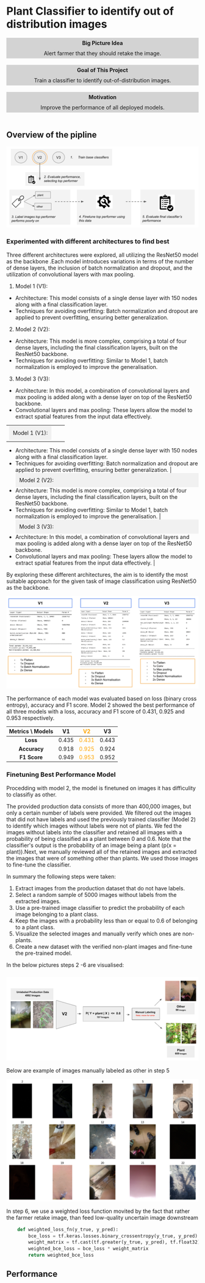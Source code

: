 # Plant Classifier to identify out of distribution images

<div align="center"><div style="background-color: lightgrey; padding: 5px;"><strong>Big Picture Idea</strong></div></div>
<div align="center"><div style="background-color: lightgrey; padding: 5px;">Alert farmer that they should retake the image.</div></div>
<br>

<div align="center"><div style="background-color: lightgrey; padding: 5px;"><strong>Goal of This Project</strong></div></div>
<div align="center"><div style="background-color: lightgrey; padding: 5px;">Train a classifier to identify out-of-distribution images.</div></div>
<br>

<div align="center"><div style="background-color: lightgrey; padding: 5px;"><strong>Motivation</strong></div></div>
<div align="center"><div style="background-color: lightgrey; padding: 5px;">Improve the performance of all deployed models.</div></div>
<br>

## Overview of the pipline

![Pipeline](./pipline.png)

### Experimented with different architectures to find best

Three different architectures were explored, all utilizing the ResNet50 model as the backbone .Each model introduces variations in terms of the number of dense layers, the inclusion of batch normalization and dropout, and the utilization of convolutional layers with max pooling. 


1. Model 1 (V1):
- Architecture: This model consists of a single dense layer with 150 nodes along with a final classification layer.
- Techniques for avoiding overfitting: Batch normalization and dropout are applied to prevent overfitting, ensuring better generalization.

2. Model 2 (V2):
- Architecture: This model is more complex, comprising a total of four dense layers, including the final classification layers, built on the ResNet50 backbone.
- Techniques for avoiding overfitting: Similar to Model 1, batch normalization is employed to improve the generalisation.

3. Model 3 (V3):
- Architecture: In this model, a combination of convolutional layers and max pooling is added along with a dense layer on top of the ResNet50 backbone.
- Convolutional layers and max pooling: These layers allow the model to extract spatial features from the input data effectively.

|                         |                          |                          |
|-------------------------|--------------------------|--------------------------|
| <div style="background-color: #f1f1f1; padding: 10px;"> Model 1 (V1):
- Architecture: This model consists of a single dense layer with 150 nodes along with a final classification layer.
- Techniques for avoiding overfitting: Batch normalization and dropout are applied to prevent overfitting, ensuring better generalization.</div> | <div style="background-color: #f1f1f1; padding: 10px;"> Model 2 (V2):
- Architecture: This model is more complex, comprising a total of four dense layers, including the final classification layers, built on the ResNet50 backbone.
- Techniques for avoiding overfitting: Similar to Model 1, batch normalization is employed to improve the generalisation.</div> | <div style="background-color: #f1f1f1; padding: 10px;"> Model 3 (V3):
- Architecture: In this model, a combination of convolutional layers and max pooling is added along with a dense layer on top of the ResNet50 backbone.
- Convolutional layers and max pooling: These layers allow the model to extract spatial features from the input data effectively.</div> |


By exploring these different architectures, the aim is to identify the most suitable approach for the given task of image classification using ResNet50 as the backbone. 

![Summary of three models explored](./models.png)

The performance of each model was evaluated based on loss (binary cross entropy), accuracy and F1 score. Model 2 showed the best performance of all three models with a loss, accuracy and F1 score of 0.431, 0.925 and  0.953 respectively. 


| **Metrics \ Models** | **V1** | <span style="color:orange">**V2**</span> | **V3** |
|:--------------------:|:------:|:------:|:------:|
| **Loss**             | 0.435  | <span style="color:orange">0.431</span>  | 0.443  |
| **Accuracy**         | 0.918  | <span style="color:orange">0.925</span>  | 0.924  |
| **F1 Score**         |  0.949 | <span style="color:orange">0.953</span>  | 0.952  |

### Finetuning Best Performance Model

Procedding with model 2, the model is finetuned on images it has difficulity to classifiy as other. 

The provided production data consists of more than 400,000 images, but only a certain number of labels were provided. We filtered out the images that did not have labels and used the previously trained classifier (Model 2) to identify which images without labels were not of plants. We fed the images without labels into the classifier and retained all images with a probability of being classified as a plant between 0 and 0.6. Note that the classifier's output is the probability of an image being a plant (p(x = plant)).Next, we manually reviewed all of the retained images and extracted the images that were of something other than plants. We used those images to fine-tune the classifier.

In summary the following steps were taken: 

1. Extract images from the production dataset that do not have labels.
2. Select a random sample of 5000 images without labels from the extracted images.
3. Use a pre-trained image classifier to predict the probability of each image belonging to a plant class.
4. Keep the images with a probability less than or equal to 0.6 of belonging to a plant class.
5. Visualize the selected images and manually verify which ones are non-plants.
6. Create a new dataset with the verified non-plant images and fine-tune the pre-trained model.


In the below pictures steps 2 -6 are visualised: 

### 
![Finetune classifier on images the model performance poorly on](./finetune_model.png)


Below are example of images manually labeled as other in step 5

![Images identified as other](./other.png)

In step 6, we use a weighted loss function movited by the fact that rather the farmer retake image, than feed low-quality uncertain image downstream

```python
    def weighted_loss_fn(y_true, y_pred):
        bce_loss = tf.keras.losses.binary_crossentropy(y_true, y_pred)
        weight_matrix = tf.cast(tf.greater(y_true, y_pred), tf.float32) * 2.0 + 1.0
        weighted_bce_loss = bce_loss * weight_matrix
        return weighted_bce_loss
```

## Performance

